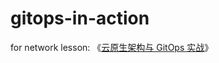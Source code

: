 # gitops-in-action
for network lesson: 《[云原生架构与 GitOps 实战](https://time.geekbang.org/column/intro/100312001)》
